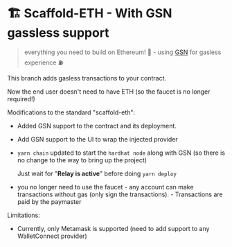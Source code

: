 # 🏗 Scaffold-ETH - With GSN gassless support

> everything you need to build on Ethereum! 🚀 - using [GSN](https://opengsn.org) for gasless experience ⛽

This branch adds gasless transactions to your contract.

Now the end user doesn't need to have ETH (so the faucet is no longer required!)

Modifications to the standard "scaffold-eth":
- Added GSN support to the contract and its deployment.
- Add GSN support to the UI to wrap the injected provider
- `yarn chain` updated to start the `hardhat node` along with GSN (so there is no change to the way to bring up the project)

   Just wait for "**Relay is active**" before doing `yarn deploy`

- you no longer need to use the faucet - any account can make transactions without gas (only sign the transactions). - Transactions are paid by the paymaster


Limitations:
- Currently, only Metamask is supported (need to add support to any WalletConnect provider)

